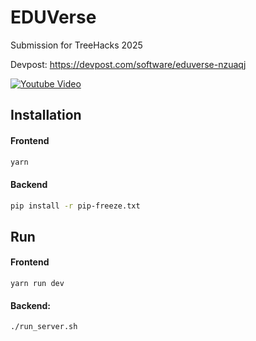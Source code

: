 # EDUVerse

Submission for TreeHacks 2025

Devpost: https://devpost.com/software/eduverse-nzuaqj

[![Youtube Video](https://img.youtube.com/vi/iKDCFYKw5uk/0.jpg)](https://www.youtube.com/watch?v=iKDCFYKw5uk)


## Installation
#### Frontend
```bash
yarn
```

#### Backend
```bash
pip install -r pip-freeze.txt
```

## Run
#### Frontend

```
yarn run dev
```

#### Backend:
```
./run_server.sh
```
